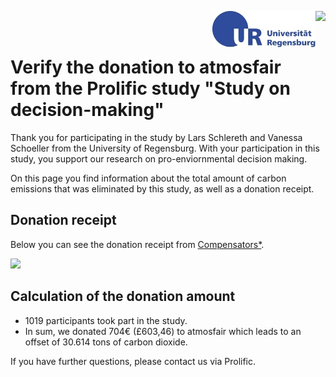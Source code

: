 
<img align="right" height="60" src="https://github.com/Vanessa-project/Study/raw/gh-pages/logo_uulm.png"> <img align="right"  height="58" src="https://github.com/Vanessa-project/Experiment/raw/gh-pages/logo_regensburg.jpg">


<br>
<br>

# Verify the donation to atmosfair from the Prolific study "Study on decision-making"


Thank you for participating in the study by Lars Schlereth and Vanessa Schoeller from the University of Regensburg. 
With your participation in this study, you support our research on pro-enviornmental decision making.

On this page you find information about the total amount of carbon emissions that was eliminated by this study, as well as a donation receipt.


## Donation receipt

Below you can see the donation receipt from <a target="_blank" rel="noopener noreferrer" href="https://www.compensators.org/en/compensators/">Compensators*</a>.

![](https://github.com/Vanessa-project/Study/raw/gh-pages/Screenshot%202021-06-02%2010.16.41%20(2).png)


## Calculation of the donation amount
 <ul>
  <li>1019 participants took part in the study.</li>
   <li>In sum, we donated 704€ (£603,46) to atmosfair which leads to an offset of 30.614 tons of carbon dioxide. </li>
</ul> 

  
If you have further questions, please contact us via Prolific.

